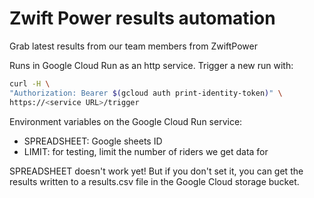 # Zwift Power results automation

Grab latest results from our team members from ZwiftPower

Runs in Google Cloud Run as an http service. Trigger a new run with:

```bash
curl -H \                       
"Authorization: Bearer $(gcloud auth print-identity-token)" \
https://<service URL>/trigger
```

Environment variables on the Google Cloud Run service:

* SPREADSHEET: Google sheets ID
* LIMIT: for testing, limit the number of riders we get data for

SPREADSHEET doesn't work yet! But if you don't set it, you can get the results written to a results.csv file in the Google Cloud storage bucket. 
